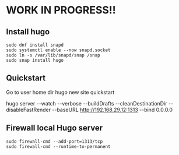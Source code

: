 

# WORK IN PROGRESS!!


## Install hugo
```
sudo dnf install snapd
sudo systemctl enable --now snapd.socket
sudo ln -s /var/lib/snapd/snap /snap
sudo snap install hugo
```


## Quickstart
Go to user home dir
hugo new site quickstart

 hugo server --watch --verbose --buildDrafts --cleanDestinationDir --disableFastRender --baseURL http://192.168.29.12:1313 --bind 0.0.0.0



## Firewall local Hugo server
```
sudo firewall-cmd --add-port=1313/tcp
sudo firewall-cmd --runtime-to-permanent
```


